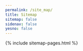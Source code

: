 ```yaml
---
permalink: /site_map/
title: Sitemap
sitemap: false
sidenav: false
yesno: false
---
```


{% include sitemap-pages.html %}

